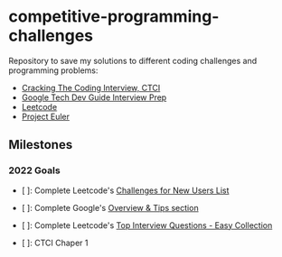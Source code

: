 # competitive-programming-challenges

Repository to save my solutions to different coding challenges and programming problems:

- [Cracking The Coding Interview, CTCI](https://github.com/careercup/CtCI-6th-Edition)
- [Google Tech Dev Guide Interview Prep](https://techdevguide.withgoogle.com/paths/interview/)
- [Leetcode](https://leetcode.com/)
- [Project Euler](https://projecteuler.net/archives)

## Milestones

### 2022 Goals

- [ ]: Complete Leetcode's [Challenges for New Users List](https://leetcode.com/problem-list/challenges-for-new-users/)

- [ ]: Complete Google's [Overview & Tips section](https://techdevguide.withgoogle.com/paths/interview/)

- [ ]: Complete Leetcode's [Top Interview Questions - Easy Collection](https://leetcode.com/explore/interview/card/top-interview-questions-easy/)

- [ ]: CTCI Chaper 1
